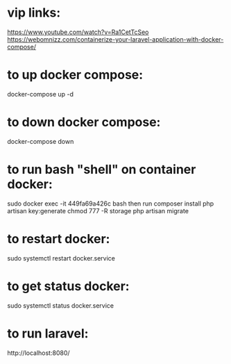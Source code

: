 # vip links:
https://www.youtube.com/watch?v=Ra1CetTcSeo 
https://webomnizz.com/containerize-your-laravel-application-with-docker-compose/ 

# to up docker compose:
docker-compose up -d

# to down docker compose:
docker-compose down

# to run bash "shell" on container docker:
sudo docker exec -it 449fa69a426c bash
 then run 
 composer install
php artisan key:generate
chmod 777 -R storage
php artisan migrate

# to restart docker:
sudo systemctl restart docker.service

# to get status docker:
sudo systemctl status docker.service

# to run laravel:
http://localhost:8080/

